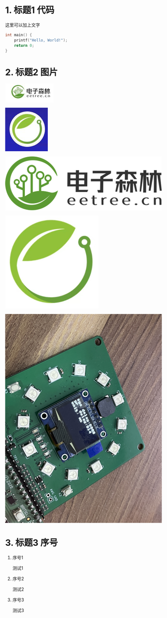 # 1. 标题1 代码

这里可以加上文字

```c
int main() {
    printf("Hello, World!");
    return 0;
}
```

# 2. 标题2 图片

![图片1](./example/image1.jpg)

![图片2](./example/image2.jpg)

![图片3](./example/image3.svg)

![图片4](./example/image4.png)

![图片5](./example/image5.jpeg)

# 3. 标题3 序号

1. 序号1
   
    测试1

2. 序号2
    
    测试2

3. 序号3
    
    测试3